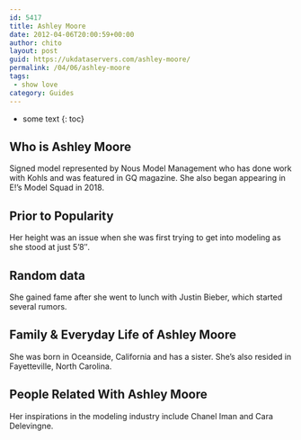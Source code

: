 ```yaml
---
id: 5417
title: Ashley Moore
date: 2012-04-06T20:00:59+00:00
author: chito
layout: post
guid: https://ukdataservers.com/ashley-moore/
permalink: /04/06/ashley-moore
tags:
 - show love
category: Guides
---
```


* some text
{: toc}
          
          
## Who is  Ashley Moore
                  
                  
                  
Signed model represented by Nous Model Management who has done work with Kohls and was featured in GQ magazine. She also began appearing in E!&#8217;s Model Squad in 2018.
                  
                
                
                
## Prior to Popularity 
                  
                  
                  
Her height was an issue when she was first trying to get into modeling as she stood at just 5&#8217;8&#8243;.
                  
                
                
                
## Random data 
                  
                  
                  
She gained fame after she went to lunch with Justin Bieber, which started several rumors.
                  
                
                
                
## Family & Everyday Life of Ashley Moore
                  
                  
                  
She was born in Oceanside, California and has a sister. She&#8217;s also resided in Fayetteville, North Carolina.
                  
                
                
                
## People Related With  Ashley Moore
                  
                  
                  
Her inspirations in the modeling industry include Chanel Iman and Cara Delevingne.
                  
                
              
            
          
          
          
    
    
  
